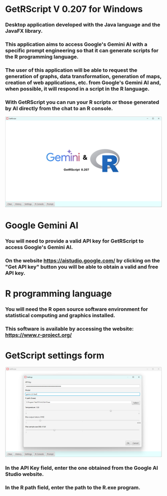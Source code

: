# GetRScript V 0.207 for Windows

### Desktop application developed with the Java language and the JavaFX library.
### This application aims to access Google's Gemini AI with a specific prompt engineering so that it can generate scripts for the R programming language.
### The user of this application will be able to request the generation of graphs, data transformation, generation of maps, creation of web applications, etc. from Google's Gemini AI and, when possible, it will respond in a script in the R language.
### With GetRScript you can run your R scripts or those generated by AI directly from the chat to an R console.

![](images/i001.png?raw=true "GetRScript V 0.207 for Windows")

# Google Gemini AI

### You will need to provide a valid API key for GetRScript to access Google's Gemini AI.
### On the website https://aistudio.google.com/ by clicking on the "Get API key" button you will be able to obtain a valid and free API key.

# R programming language

### You will need the R open source software environment for statistical computing and graphics installed. 
### This software is available by accessing the website: https://www.r-project.org/

# GetScript settings form

![](images/i002.png?raw=true "GetScript settings form")

### In the API Key field, enter the one obtained from the Google AI Studio website.
### In the R path field, enter the path to the R.exe program.

